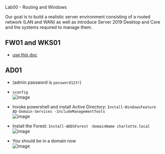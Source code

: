 Lab00 - Routing and Windows   

Our goal is to build a realistic server environment consisting of a routed network (LAN and WAN) as well as introduce Server 2019 Desktop and Core and the systems required to manage them.

## FW01 and WKS01
- [use this doc](https://github.com/charlottecroce/ChamplainTechJournals/blob/main/sysadmin-i-sys255/lab01-environment-setup.md)

## AD01 
- (admin password is `password123!`)
- `sconfig` \
![image](https://github.com/user-attachments/assets/b42fc4c4-07fe-44e1-ae48-59a1ea275408)

- Invoke powershell and install Active Directory: `Install-WindowsFeature AD-Domain-Services -IncludeManagementTools` \
![image](https://github.com/user-attachments/assets/2a087f38-8b59-4497-9162-1631205d0150)

- Install the Forest: `Install-ADDSForest -DomainName charlotte.local` \
![image](https://github.com/user-attachments/assets/b295e94c-3da4-4dbe-98d5-45f25a4da00a)

- You should be in a domain now \
![image](https://github.com/user-attachments/assets/73076712-88fa-4c39-866b-da138c52002d)
